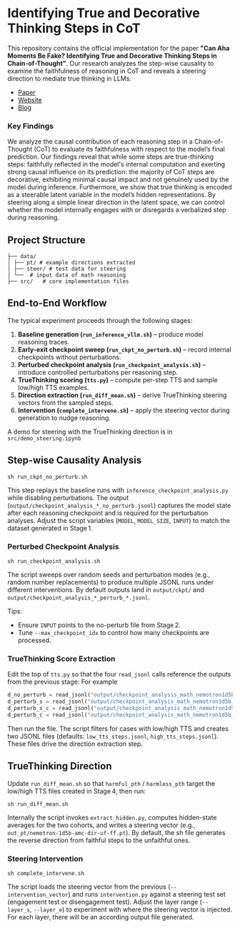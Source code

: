 # Identifying True and Decorative Thinking Steps in CoT

This repository contains the official implementation for the paper **"Can Aha Moments Be Fake?
Identifying True and Decorative Thinking Steps in Chain-of-Thought"**. Our research analyzes the step-wise causality to examine the faithfulness of reasoning in CoT and reveals a steering direction to mediate true thinking in LLMs.

- [Paper]()
- [Website](https://andotalao24.github.io/Identify_true_decorative_thinking/)
- [Blog]()


### Key Findings

We analyze the causal contribution of each reasoning step in a Chain-of-Thought (CoT) to evaluate its faithfulness with respect to the model’s final prediction. Our findings reveal that while some steps are true-thinking steps: faithfully reflected in the model's internal computation and exerting strong causal influence on its prediction: the majority of CoT steps are decorative, exhibiting minimal causal impact and not genuinely used by the model during inference. Furthermore, we show that true thinking is encoded as a steerable latent variable in the model’s hidden representations. By steering along a simple linear direction in the latent space, we can control whether the model internally engages with or disregards a verbalized step during reasoning.

##  Project Structure

```
├── data/  
│ ├── pt/ # example directions extracted  
│ ├── steer/ # test data for steering  
│ └──  # input data of math reasoning  
├── src/   # core implementation files
```

## End-to-End Workflow

The typical experiment proceeds through the following stages:

1. **Baseline generation (`run_inference_vllm.sh`)** – produce model reasoning traces.
2. **Early-exit checkpoint sweep (`run_ckpt_no_perturb.sh`)** – record internal checkpoints without perturbations.
3. **Perturbed checkpoint analysis (`run_checkpoint_analysis.sh`)** – introduce controlled perturbations per reasoning step.
4. **TrueThinking scoring (`tts.py`)** – compute per-step TTS and sample low/high TTS examples.
5. **Direction extraction (`run_diff_mean.sh`)** – derive TrueThinking steering vectors from the sampled steps.
6. **Intervention (`complete_intervene.sh`)** – apply the steering vector during generation to nudge reasoning.

A demo for steering with the TrueThinking direction is in `src/demo_steering.ipynb` 

## Step-wise Causality Analysis

```
sh run_ckpt_no_perturb.sh
```

This step replays the baseline runs with `inference_checkpoint_analysis.py` while disabling perturbations. The output (`output/checkpoint_analysis_*_no_perturb.jsonl`) captures the model state after each reasoning checkpoint and is required for the perturbation analyses. Adjust the script variables (`MODEL`, `MODEL_SIZE`, `INPUT`) to match the dataset generated in Stage 1.

### Perturbed Checkpoint Analysis

```
sh run_checkpoint_analysis.sh
```

The script sweeps over random seeds and perturbation modes (e.g., random number replacements) to produce multiple JSONL runs under different interventions. By default outputs land in `output/ckpt/` and `output/checkpoint_analysis_*_perturb_*.jsonl`.

Tips:
- Ensure `INPUT` points to the no-perturb file from Stage 2.
- Tune `--max_checkpoint_idx` to control how many checkpoints are processed.


### TrueThinking Score Extraction

Edit the top of `tts.py` so that the four `read_jsonl` calls reference the outputs from the previous stage:
For example 
```python
d_no_perturb = read_jsonl("output/checkpoint_analysis_math_nemotron1d5b_right_no_perturb.jsonl")
d_perturb_s = read_jsonl("output/checkpoint_analysis_math_nemotron1d5b_100_add_small_all_num_perturb_s.jsonl")
d_perturb_s_c = read_jsonl("output/checkpoint_analysis_math_nemotron1d5b_100_add_small_all_num_perturb_s_c.jsonl")
d_perturb_c = read_jsonl("output/checkpoint_analysis_math_nemotron1d5b_100_add_small_all_num_perturb_c.jsonl")
```

Then run the file. The script filters for cases with low/high TTS and creates two JSONL files (defaults: `low_tts_steps.jsonl`, `high_tts_steps.jsonl`). These files drive the direction extraction step.

## TrueThinking Direction

Update `run_diff_mean.sh` so that `harmful_pth` / `harmless_pth` target the low/high TTS files created in Stage 4, then run:

```
sh run_diff_mean.sh
```

Internally the script invokes `extract_hidden.py`, computes hidden-state averages for the two cohorts, and writes a steering vector (e.g., `out_pt/nemotron-1d5b-amc-dir-uf-ff.pt`). By default, the sh file generates the reverse direction from faithful steps to the unfaithful ones.

### Steering Intervention

```
sh complete_intervene.sh
```

The script loads the steering vector from the previous (`--intervention_vector`) and runs `intervention.py` against a steering test set (engagement test or disengagement test). 
Adjust the layer range (`--layer_s`, `--layer_e`) to experiment with where the steering vector is injected. For each layer, there will be an according output file generated.



